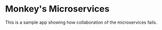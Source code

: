 # Monkey's Microservices

This is a sample app showing how collaboration of the microservices fails.
